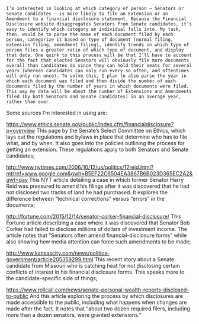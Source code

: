 	I’m interested in looking at which category of person — Senators or Senate candidates — is more likely to file an Extension or an Amendment to a financial disclosure statement. Because the Financial Disclosure website disaggregates Senators from Senate candidates, it’s easy to identify which category an individual falls into. My task, then, would be to parse the name of each document filed by each person, categorize it based on type of document (normal filing, extension filing, amendment filing), identify trends in which type of person files a greater ratio of which type of document, and display that data. One quirk to this process will be that I’ll have to account for the fact that elected Senators will obviously file more documents overall than candidates do since they can hold their seats for several years (whereas candidates can only run every so often, and oftentimes will only run once). To solve this, I plan to also parse the year in which each document was filed and then divide the number of each documents filed by the number of years in which documents were filed. This way my data will be about the number of Extensions and Amendments filed (by both Senators and Senate candidates) in an average year, rather than ever.

Some sources I’m interested in using are:

https://www.ethics.senate.gov/public/index.cfm/financialdisclosure?p=overview
This page by the Senate’s Select Committee on Ethics, which lays out the regulations and bylaws in place that determine who has to file what, and by when. It also goes into the policies outlining the process for getting an extension. These regulations apply to both Senators and Senate candidates;

http://www.nytimes.com/2006/10/12/us/politics/12reid.html?mtrref=www.google.com&gwh=B5EF22C6504EA3867B6B023D365EC2A2&gwt=pay
This NYT article detailing a case in which former Senator Harry Reid was pressured to amend his filings after it was discovered that he had not disclosed two tracks of land he had purchased. It explores the difference between “technical corrections” versus “errors” in the documents;

http://fortune.com/2015/12/14/senator-corker-financial-disclosure/
This Fortune article describing a case where it was discovered that Senator Bob Corker had failed to disclose millions of dollars of investment income. The article notes that “Senators often amend financial-disclosure forms” while also showing how media attention can force such amendments to be made;

http://www.kansascity.com/news/politics-government/article205359299.html
This recent story about a Senate candidate from Missouri who is catching heat for not disclosing certain conflicts of interest in his financial disclosure forms. This speaks more to the candidate-specific side of things;

https://www.rollcall.com/news/senate-personal-wealth-reports-disclosed-to-public
And this article exploring the process by which disclosures are made accessible to the public, including what happens when changes are made after the fact. It notes that “about two dozen required filers, including more than a dozen senators, were granted extensions.”